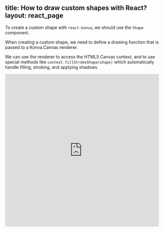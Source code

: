 title: How to draw custom shapes with React?
layout: react_page
---

To create a custom shape with `react-konva`, we should use the `Shape` component.

When creating a custom shape, we need to define a drawing function that is passed to a Konva.Canvas renderer.

We can use the renderer to access the HTML5 Canvas context, and to use special methods like `context.fillStrokeShape(shape)` which automatically handle filling, stroking, and applying shadows.

<iframe src="https://codesandbox.io/embed/github/konvajs/site/tree/master/react-demos/custom_shape?hidenavigation=1&view=split&fontsize=10" style="width:100%; height:500px; border:0; border-radius: 4px; overflow:hidden;" sandbox="allow-modals allow-forms allow-popups allow-scripts allow-same-origin"></iframe>



